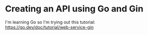 # Creating an API using Go and Gin

I'm learning Go so I'm trying out this tutorial: https://go.dev/doc/tutorial/web-service-gin
